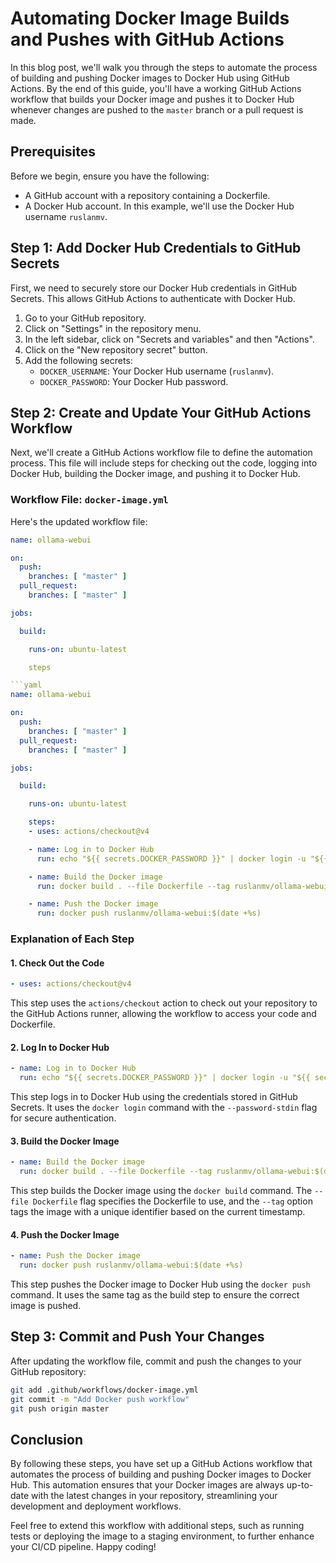 # Automating Docker Image Builds and Pushes with GitHub Actions

In this blog post, we'll walk you through the steps to automate the process of building and pushing Docker images to Docker Hub using GitHub Actions. By the end of this guide, you'll have a working GitHub Actions workflow that builds your Docker image and pushes it to Docker Hub whenever changes are pushed to the `master` branch or a pull request is made.

## Prerequisites

Before we begin, ensure you have the following:

- A GitHub account with a repository containing a Dockerfile.
- A Docker Hub account. In this example, we'll use the Docker Hub username `ruslanmv`.

## Step 1: Add Docker Hub Credentials to GitHub Secrets

First, we need to securely store our Docker Hub credentials in GitHub Secrets. This allows GitHub Actions to authenticate with Docker Hub.

1. Go to your GitHub repository.
2. Click on "Settings" in the repository menu.
3. In the left sidebar, click on "Secrets and variables" and then "Actions".
4. Click on the "New repository secret" button.
5. Add the following secrets:
   - `DOCKER_USERNAME`: Your Docker Hub username (`ruslanmv`).
   - `DOCKER_PASSWORD`: Your Docker Hub password.

## Step 2: Create and Update Your GitHub Actions Workflow

Next, we'll create a GitHub Actions workflow file to define the automation process. This file will include steps for checking out the code, logging into Docker Hub, building the Docker image, and pushing it to Docker Hub.

### Workflow File: `docker-image.yml`

Here's the updated workflow file:

```yaml
name: ollama-webui

on:
  push:
    branches: [ "master" ]
  pull_request:
    branches: [ "master" ]

jobs:

  build:

    runs-on: ubuntu-latest

    steps

```yaml
name: ollama-webui

on:
  push:
    branches: [ "master" ]
  pull_request:
    branches: [ "master" ]

jobs:

  build:

    runs-on: ubuntu-latest

    steps:
    - uses: actions/checkout@v4

    - name: Log in to Docker Hub
      run: echo "${{ secrets.DOCKER_PASSWORD }}" | docker login -u "${{ secrets.DOCKER_USERNAME }}" --password-stdin

    - name: Build the Docker image
      run: docker build . --file Dockerfile --tag ruslanmv/ollama-webui:$(date +%s)

    - name: Push the Docker image
      run: docker push ruslanmv/ollama-webui:$(date +%s)
```

### Explanation of Each Step

#### 1. Check Out the Code

```yaml
- uses: actions/checkout@v4
```

This step uses the `actions/checkout` action to check out your repository to the GitHub Actions runner, allowing the workflow to access your code and Dockerfile.

#### 2. Log In to Docker Hub

```yaml
- name: Log in to Docker Hub
  run: echo "${{ secrets.DOCKER_PASSWORD }}" | docker login -u "${{ secrets.DOCKER_USERNAME }}" --password-stdin
```

This step logs in to Docker Hub using the credentials stored in GitHub Secrets. It uses the `docker login` command with the `--password-stdin` flag for secure authentication.

#### 3. Build the Docker Image

```yaml
- name: Build the Docker image
  run: docker build . --file Dockerfile --tag ruslanmv/ollama-webui:$(date +%s)
```

This step builds the Docker image using the `docker build` command. The `--file Dockerfile` flag specifies the Dockerfile to use, and the `--tag` option tags the image with a unique identifier based on the current timestamp.

#### 4. Push the Docker Image

```yaml
- name: Push the Docker image
  run: docker push ruslanmv/ollama-webui:$(date +%s)
```

This step pushes the Docker image to Docker Hub using the `docker push` command. It uses the same tag as the build step to ensure the correct image is pushed.

## Step 3: Commit and Push Your Changes

After updating the workflow file, commit and push the changes to your GitHub repository:

```bash
git add .github/workflows/docker-image.yml
git commit -m "Add Docker push workflow"
git push origin master
```

## Conclusion

By following these steps, you have set up a GitHub Actions workflow that automates the process of building and pushing Docker images to Docker Hub. This automation ensures that your Docker images are always up-to-date with the latest changes in your repository, streamlining your development and deployment workflows.

Feel free to extend this workflow with additional steps, such as running tests or deploying the image to a staging environment, to further enhance your CI/CD pipeline. Happy coding!